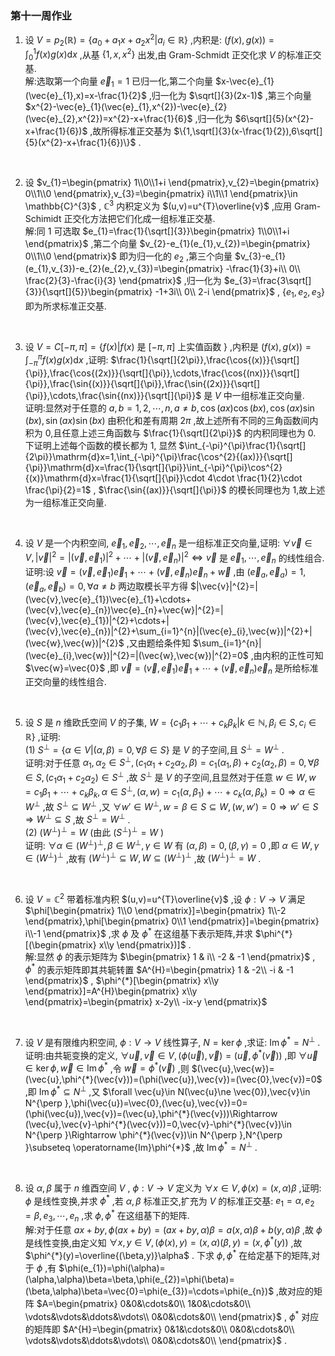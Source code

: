 ### 第十一周作业

1. 设 $V=p_{2}(\mathbb{R})=\{a_{0}+a_{1}x+a_{2}x^{2}|a_{i}\in \mathbb{R}\}$ ,内积是: $(f(x),g(x))=\int_{0}^{1}f(x)g(x)\mathrm{d}x$ ,从基 $\{1,x,x^{2}\}$ 出发,由 Gram-Schmidt 正交化求 $V$ 的标准正交基.
    \
    解:选取第一个向量 $\vec{e}_{1}=1$ 已归一化,第二个向量 $x-\vec{e}_{1}(\vec{e}_{1},x)=x-\frac{1}{2}$ ,归一化为 $\sqrt[]{3}(2x-1)$ ,第三个向量 $x^{2}-\vec{e}_{1}(\vec{e}_{1},x^{2})-\vec{e}_{2}(\vec{e}_{2},x^{2})=x^{2}-x+\frac{1}{6}$ ,归一化为 $6\sqrt[]{5}(x^{2}-x+\frac{1}{6})$ ,故所得标准正交基为 $\{1,\sqrt[]{3}(x-\frac{1}{2}),6\sqrt[]{5}(x^{2}-x+\frac{1}{6})\}$ .
<br>

2. 设 $v_{1}=\begin{pmatrix}
    1\\0\\1+i
\end{pmatrix},v_{2}=\begin{pmatrix}
    0\\1\\0
\end{pmatrix},v_{3}=\begin{pmatrix}
    i\\1\\1
\end{pmatrix}\in \mathbb{C}^{3}$ , $\mathbb{C}^{3}$ 内积定义为 $(u,v)=u^{T}\overline{v}$ ,应用 Gram-Schimidt 正交化方法把它们化成一组标准正交基.
    \
    解:同 1 可选取 $e_{1}=\frac{1}{\sqrt[]{3}}\begin{pmatrix}
       1\\0\\1+i 
    \end{pmatrix}$ ,第二个向量 $v_{2}-e_{1}(e_{1},v_{2})=\begin{pmatrix}
       0\\1\\0 
    \end{pmatrix}$ 即为归一化的 $e_{2}$ ,第三个向量 $v_{3}-e_{1}(e_{1},v_{3})-e_{2}(e_{2},v_{3})=\begin{pmatrix}
       -\frac{1}{3}+i\\
       0\\
       \frac{2}{3}-\frac{i}{3}
    \end{pmatrix}$ ,归一化为 $e_{3}=\frac{3\sqrt[]{3}}{\sqrt[]{5}}\begin{pmatrix}
        -1+3i\\
        0\\
        2-i
    \end{pmatrix}$ , $\{e_{1},e_{2},e_{3}\}$ 即为所求标准正交基.
<br>

3. 设 $V=C[-\pi,\pi]=\{f(x)|f(x)$ 是 $[-\pi,\pi]$ 上实值函数 $\}$ ,内积是 $(f(x),g(x))=\int_{-\pi}^{\pi}f(x)g(x)\mathrm{d}x$ ,证明: $\frac{1}{\sqrt[]{2\pi}},\frac{\cos{(x)}}{\sqrt[]{\pi}},\frac{\cos{(2x)}}{\sqrt[]{\pi}},\cdots,\frac{\cos{(nx)}}{\sqrt[]{\pi}},\frac{\sin{(x)}}{\sqrt[]{\pi}},\frac{\sin{(2x)}}{\sqrt[]{\pi}},\cdots,\frac{\sin{(nx)}}{\sqrt[]{\pi}}$ 是 $V$ 中一组标准正交向量.
    \
    证明:显然对于任意的 $a,b=1,2,\cdots,n,a\ne b,\cos{(ax)}\cos{(bx)},\cos{(ax)}\sin{(bx)},\sin{(ax)}\sin{(bx)}$ 由积化和差有周期 $2\pi$ ,故上述所有不同的三角函数间内积为 0,且任意上述三角函数与 $\frac{1}{\sqrt[]{2\pi}}$ 的内积同理也为 0. 下证明上述每个函数的模长都为 1, 显然 $\int_{-\pi}^{\pi}\frac{1}{\sqrt[]{2\pi}}\mathrm{d}x=1,\int_{-\pi}^{\pi}\frac{\cos^{2}{(ax)}}{\sqrt[]{\pi}}\mathrm{d}x=\frac{1}{\sqrt[]{\pi}}\int_{-\pi}^{\pi}\cos^{2}{(x)}\mathrm{d}x=\frac{1}{\sqrt[]{\pi}}\cdot 4\cdot \frac{1}{2}\cdot \frac{\pi}{2}=1$ , $\frac{\sin{(ax)}}{\sqrt[]{\pi}}$ 的模长同理也为 1,故上述为一组标准正交向量.
<br>

4. 设 $V$ 是一个内积空间, $\vec{e}_{1},\vec{e}_{2},\cdots,\vec{e}_{n}$ 是一组标准正交向量,证明: $\forall \vec{v}\in V,|\vec{v}|^{2}=|(\vec{v},\vec{e}_{1})|^{2}+\cdots+|(\vec{v},\vec{e}_{n})|^{2}\Leftrightarrow \vec{v}$ 是 $\vec{e}_{1},\cdots,\vec{e}_{n}$ 的线性组合.
    \
    证明:设 $\vec{v}=(\vec{v},\vec{e}_{1})\vec{e}_{1}+\cdots+(\vec{v},\vec{e}_{n})\vec{e}_{n}+\vec{w}$ ,由 $(\vec{e}_{a},\vec{e}_{a})=1,(\vec{e}_{a},\vec{e}_{b})=0,\forall a\ne b$ 两边取模长平方得 $|\vec{v}|^{2}=|(\vec{v},\vec{e}_{1})\vec{e}_{1}+\cdots+(\vec{v},\vec{e}_{n})\vec{e}_{n}+\vec{w}|^{2}=|(\vec{v},\vec{e}_{1})|^{2}+\cdots+|(\vec{v},\vec{e}_{n})|^{2}+\sum_{i=1}^{n}|(\vec{e}_{i},\vec{w})|^{2}+|(\vec{w},\vec{w})|^{2}$ ,又由题给条件知 $\sum_{i=1}^{n}|(\vec{e}_{i},\vec{w})|^{2}=|(\vec{w},\vec{w})|^{2}=0$ ,由内积的正性可知 $\vec{w}=\vec{0}$ ,即 $\vec{v}=(\vec{v},\vec{e}_{1})\vec{e}_{1}+\cdots+(\vec{v},\vec{e}_{n})\vec{e}_{n}$ 是所给标准正交向量的线性组合.
<br>

5. 设 $S$ 是 $n$ 维欧氏空间 $V$ 的子集, $W=\{c_{1}\beta_{1}+\cdots +c_{k}\beta_{k}|k\in \mathbb{N},\beta_{i}\in S,c_{i}\in \mathbb{R}\}$ ,证明:
    \
    (1) $S^{\perp }=\{\alpha\in V|(\alpha,\beta)=0,\forall \beta\in S\}$ 是 $V$ 的子空间,且 $S^{\perp }=W^{\perp }$ .
    \
    证明:对于任意 $\alpha_{1},\alpha_{2}\in S^{\perp },(c_{1}\alpha_{1}+c_{2}\alpha_{2},\beta)=c_{1}(\alpha_{1},\beta)+c_{2}(\alpha_{2},\beta)=0,\forall \beta\in S,(c_{1}\alpha_{1}+c_{2}\alpha_{2})\in S^{\perp }$ ,故 $S^{\perp }$ 是 $V$ 的子空间,且显然对于任意 $w\in W,w=c_{1}\beta_{1}+\cdots+c_{k}\beta_{k},\alpha\in S^{\perp },(\alpha,w)=c_{1}(\alpha,\beta_{1})+\cdots+c_{k}(\alpha,\beta_{k})=0 \Rightarrow \alpha\in W^{\perp }$ ,故 $S^{\perp }\subseteq W^{\perp }$ ,又 $\forall w'\in W^{\perp } ,w=\beta\in S\subseteq W,(w,w')=0\Rightarrow w'\in S\Rightarrow W^{\perp }\subseteq  S$ ,故 $S^{\perp }=W^{\perp }$ .
    \
    (2) $(W^{\perp })^{\perp }=W$ (由此 $(S^{\perp })^{\perp }=W$ )
    \
    证明: $\forall \alpha\in (W^{\perp })^{\perp },\beta\in W^{\perp },\gamma\in W$ 有 $(\alpha,\beta)=0,(\beta,\gamma)=0$ ,即 $\alpha\in W,\gamma\in (W^{\perp })^{\perp }$ ,故有 $(W^{\perp })^{\perp }\subseteq  W,W\subseteq (W^{\perp })^{\perp }$ ,故 $(W^{\perp })^{\perp }=W$ .
<br>

6. 设 $V=\mathbb{C}^{2}$ 带着标准内积 $(u,v)=u^{T}\overline{v}$ ,设 $\phi:V\rightarrow V$ 满足 $\phi[\begin{pmatrix}
    1\\0
\end{pmatrix}]=\begin{pmatrix}
    1\\-2
\end{pmatrix},\phi[\begin{pmatrix}
    0\\1
\end{pmatrix}]=\begin{pmatrix}
    i\\-1
\end{pmatrix}$ ,求 $\phi$ 及 $\phi^{*}$ 在这组基下表示矩阵,并求 $\phi^{*}[(\begin{pmatrix}
    x\\y
\end{pmatrix})]$ .
    \
    解:显然 $\phi$ 的表示矩阵为 $\begin{pmatrix}
       1 & i\\
       -2 & -1 
    \end{pmatrix}$ , $\phi^{*}$ 的表示矩阵即其共轭转置 $A^{H}=\begin{pmatrix}
       1 & -2\\
       -i & -1 
    \end{pmatrix}$ , $\phi^{*}[\begin{pmatrix}
       x\\y 
    \end{pmatrix}]=A^{H}\begin{pmatrix}
       x\\y 
    \end{pmatrix}=\begin{pmatrix}
        x-2y\\
        -ix-y
    \end{pmatrix}$ 
<br>

7. 设 $V$ 是有限维内积空间, $\phi:V\rightarrow V$ 线性算子, $N=\ker \phi$ ,求证: $\operatorname{Im}\phi^{*}=N^{\perp }$ .
    \
    证明:由共轭变换的定义, $\forall \vec{u},\vec{v}\in V,(\phi(\vec{u}),\vec{v})=(\vec{u},\phi^{*}(\vec{v}))$ ,即 $\forall \vec{u}\in \ker \phi,\vec{w}\in \operatorname{Im} \phi^{*}$ ,令 $\vec{w}=\phi^{*}(\vec{v})$ ,则 $(\vec{u},\vec{w})=(\vec{u},\phi^{*}(\vec{v}))=(\phi(\vec{u}),\vec{v})=(\vec{0},\vec{v})=0$ ,即 $\operatorname{Im}\phi^{*}\subseteq N^{\perp }$ ,又 $\forall  \vec{u}\in N(\vec{u}\ne \vec{0}),\vec{v}\in N^{\perp },\phi(\vec{u})=\vec{0},(\vec{u},\vec{v})=0=(\phi(\vec{u}),\vec{v})=(\vec{u},\phi^{*}(\vec{v}))\Rightarrow (\vec{u},\vec{v}-\phi^{*}(\vec{v}))=0,\vec{v}-\phi^{*}(\vec{v})\in N^{\perp }\Rightarrow \phi^{*}(\vec{v})\in N^{\perp },N^{\perp }\subseteq \operatorname{Im}\phi^{*}$ ,故 $\operatorname{Im}\phi^{*}=N^{\perp }$ .
<br>

8. 设 $\alpha,\beta$ 属于 $n$ 维酉空间 $V$ , $\phi:V\rightarrow V$ 定义为 $\forall  x\in V,\phi(x)=(x,\alpha)\beta$ ,证明: $\phi$ 是线性变换,并求 $\phi^{*}$ ,若 $\alpha,\beta$ 标准正交,扩充为 $V$ 的标准正交基: $e_{1}=\alpha,e_{2}=\beta,e_{3},\cdots ,e_{n}$ ,求 $\phi,\phi^{*}$ 在这组基下的矩阵.
    \
    解:对于任意 $ax+by,\phi(ax+by)=(ax+by,\alpha)\beta=a(x,\alpha)\beta+b(y,\alpha)\beta$ ,故 $\phi$ 是线性变换,由定义知 $\forall x,y\in V,(\phi(x),y)=(x,\alpha)(\beta,y)=(x,\phi^{*}(y))$ ,故 $\phi^{*}(y)=\overline{(\beta,y)}\alpha$ .
    下求 $\phi,\phi^{*}$ 在给定基下的矩阵,对于 $\phi$ ,有 $\phi(e_{1})=\phi(\alpha)=(\alpha,\alpha)\beta=\beta,\phi(e_{2})=\phi(\beta)=(\beta,\alpha)\beta=\vec{0}=\phi(e_{3})=\cdots=\phi(e_{n})$ ,故对应的矩阵 $A=\begin{pmatrix}
       0&0&\cdots&0\\ 
       1&0&\cdots&0\\ 
       \vdots&\vdots&\ddots&\vdots\\ 
       0&0&\cdots&0\\ 
    \end{pmatrix}$ , $\phi^{*}$ 对应的矩阵即 $A^{H}=\begin{pmatrix}
       0&1&\cdots&0\\ 
       0&0&\cdots&0\\ 
       \vdots&\vdots&\ddots&\vdots\\ 
       0&0&\cdots&0\\ 
    \end{pmatrix}$ .